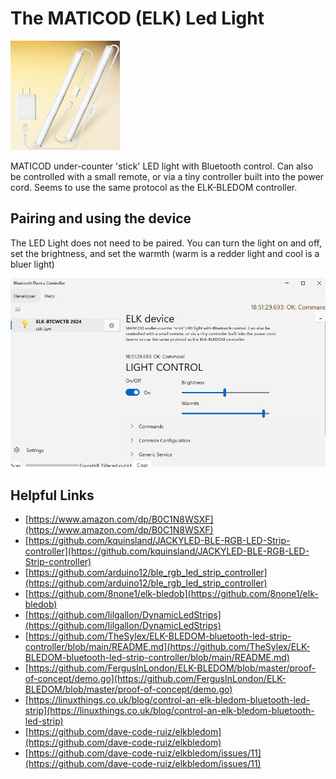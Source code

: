 ﻿# The MATICOD (ELK) Led Light

![Device](../DevicePictures/Maticod_LedLight-175.png)

MATICOD under-counter 'stick' LED light with Bluetooth control. Can also be controlled with a small remote, or via a tiny controller built into the power cord. Seems to use the same protocol as the ELK-BLEDOM controller.

## Pairing and using the device
The LED Light does not need to be paired. You can turn the light on and off, set the brightness, and set the warmth (warm is a redder light and cool is a bluer light)


![Device](../ScreenShots/Device_Maticod_LedLight.png)

## Helpful Links

* [https://www.amazon.com/dp/B0C1N8WSXF](https://www.amazon.com/dp/B0C1N8WSXF)
* [https://github.com/kquinsland/JACKYLED-BLE-RGB-LED-Strip-controller](https://github.com/kquinsland/JACKYLED-BLE-RGB-LED-Strip-controller)
* [https://github.com/arduino12/ble_rgb_led_strip_controller](https://github.com/arduino12/ble_rgb_led_strip_controller)
* [https://github.com/8none1/elk-bledob](https://github.com/8none1/elk-bledob)
* [https://github.com/lilgallon/DynamicLedStrips](https://github.com/lilgallon/DynamicLedStrips)
* [https://github.com/TheSylex/ELK-BLEDOM-bluetooth-led-strip-controller/blob/main/README.md](https://github.com/TheSylex/ELK-BLEDOM-bluetooth-led-strip-controller/blob/main/README.md)
* [https://github.com/FergusInLondon/ELK-BLEDOM/blob/master/proof-of-concept/demo.go](https://github.com/FergusInLondon/ELK-BLEDOM/blob/master/proof-of-concept/demo.go)
* [https://linuxthings.co.uk/blog/control-an-elk-bledom-bluetooth-led-strip](https://linuxthings.co.uk/blog/control-an-elk-bledom-bluetooth-led-strip)
* [https://github.com/dave-code-ruiz/elkbledom](https://github.com/dave-code-ruiz/elkbledom)
* [https://github.com/dave-code-ruiz/elkbledom/issues/11](https://github.com/dave-code-ruiz/elkbledom/issues/11)
